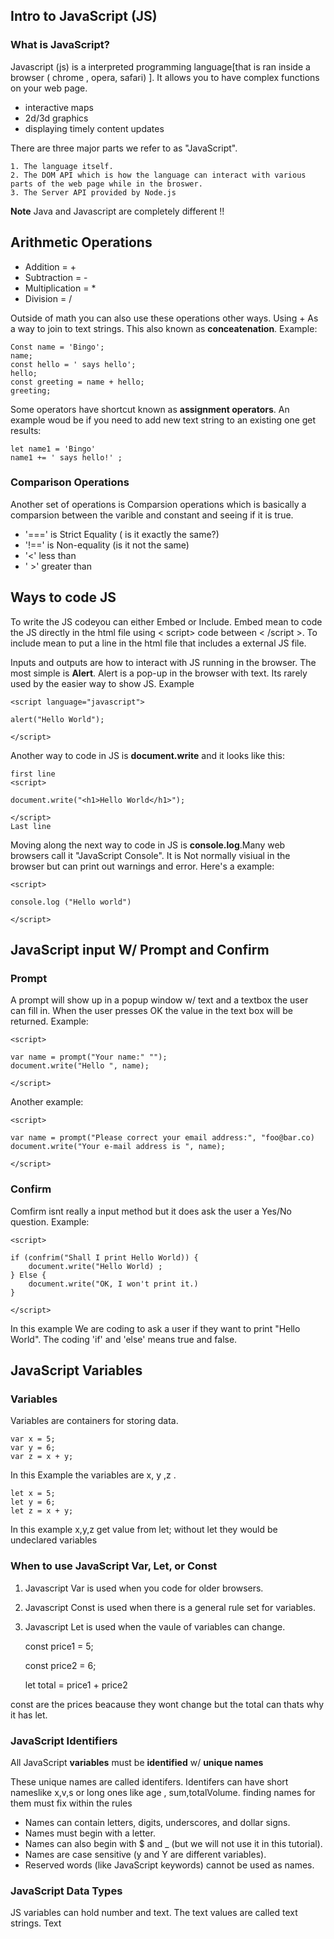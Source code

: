 ## Intro to JavaScript (JS)

### What is JavaScript?
Javascript (js) is a interpreted programming language[that is ran inside a browser ( chrome , opera, safari)
]. It allows you to have complex functions on your web page. 
- interactive maps
- 2d/3d graphics
- displaying timely content updates

There are three major parts we refer to as "JavaScript".
    
    1. The language itself.
    2. The DOM API which is how the language can interact with various parts of the web page while in the broswer. 
    3. The Server API provided by Node.js 

**Note** Java and Javascript are completely different !!

##  Arithmetic Operations 
- Addition = +
- Subtraction = -
- Multiplication = *
- Division = /

Outside of math you can also use these operations other ways.
Using + As a way to join to text strings. This also known as **conceatenation**. 
Example: 


    Const name = 'Bingo';
    name;
    const hello = ' says hello';
    hello;
    const greeting = name + hello;
    greeting;

Some operators have shortcut known as **assignment operators**.
An example woud be if you need to add new text string to an existing one get results:

    let name1 = 'Bingo'
    name1 += ' says hello!' ;

### Comparison Operations

Another set of operations is Comparsion operations which is basically a comparsion between the varible and constant and seeing if it is true.
- '===' is Strict Equality ( is it exactly the same?)
- '!==' is Non-equality (is it not the same)
- '<' less than 
- ' >' greater than

## Ways to code JS
To write the JS codeyou can either Embed or Include. Embed mean to code the JS directly in the html file using < script> code between < /script >. To include mean to put a line in the html file that includes a external JS file.


Inputs and outputs are how to interact with JS running in the browser. 
The most simple is **Alert**.
Alert is a pop-up in the browser with text. Its rarely used by the easier way to show JS. Example

    <script language="javascript">

    alert("Hello World");

    </script>

Another way to code in JS is **document.write** and it looks like this:

    first line
    <script>

    document.write("<h1>Hello World</h1>");

    </script>
    Last line 

Moving along the next way to code in JS is **console.log**.Many web browsers call it "JavaScript Console". It is Not normally visiual in the browser but can print out  warnings and error. Here's a example:

    <script>

    console.log ("Hello world")

    </script>


## JavaScript input W/ Prompt and Confirm

### Prompt

A prompt will show up in a popup window w/ text and a textbox the user can fill in. When the user presses OK the value in the text box will be returned. Example:

    <script>

    var name = prompt("Your name:" "");
    document.write("Hello ", name);

    </script>

Another example:

    <script>

    var name = prompt("Please correct your email address:", "foo@bar.co)
    document.write("Your e-mail address is ", name);

    </script>

### Confirm

Comfirm isnt really a input method but it does ask the user a Yes/No question.
Example:

    <script>

    if (confrim("Shall I print Hello World)) {
        document.write("Hello World) ;
    } Else {
        document.write("OK, I won't print it.)
    }
    
    </script>

In this example We are coding to ask a user if they want to print "Hello World".
The coding 'if' and 'else' means true and false.

## JavaScript Variables

### Variables

Variables are containers for storing data. 

    var x = 5;
    var y = 6;
    var z = x + y;

In this Example the variables are x, y ,z .

    let x = 5;
    let y = 6;
    let z = x + y;

In this example x,y,z get value from let; without let they would be undeclared variables

### When to use JavaScript Var, Let, or Const

1. Javascript Var is used when you code for older browsers.
2. Javascript Const is used when there is a general rule set for variables.
3. Javascript Let is used when the vaule of variables can change.

    const price1 = 5;

    const price2 = 6;

    let total = price1 + price2

const are the prices beacause they wont change but the total can thats why it has let.

### JavaScript Identifiers

All JavaScript **variables** must be **identified** w/ **unique names**

These unique names are called identifers. Identifers can have short nameslike x,v,s or long ones like age , sum,totalVolume. finding names for them must fix within the rules

* Names can contain letters, digits, underscores, and dollar signs.
* Names must begin with a letter.
* Names can also begin with $ and _ (but we will not use it in this tutorial).
* Names are case sensitive (y and Y are different variables).
* Reserved words (like JavaScript keywords) cannot be used as names.

### JavaScript Data Types 

JS variables can hold number and text. The text values are called text strings.
Text

